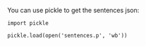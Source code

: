 You can use pickle to get the sentences json:

```import pickle```

```pickle.load(open('sentences.p', 'wb'))```
